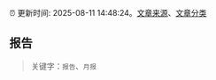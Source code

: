 :alarm_clock: 更新时间: 2025-08-11 14:48:24。[文章来源](/README.md)、[文章分类](/TAGS.md)

## 报告


> 关键字：`报告`、`月报`



